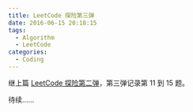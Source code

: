 ```yaml
---
title: LeetCode 探险第三弹
date: 2016-06-15 20:18:15
tags:
  - Algorithm
  - LeetCode
categories:
  - Coding
---
```


继上篇 [LeetCode 探险第二弹](/2016/05/17/leetcode-tour-2/)，第三弹记录第 11 到 15 题。

<!-- more -->

待续……